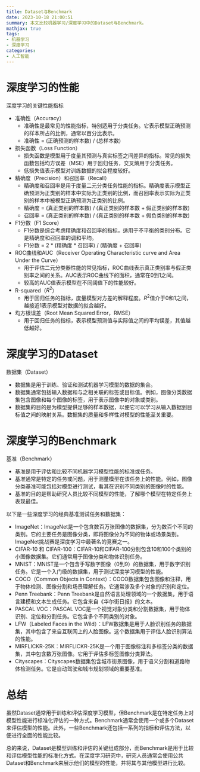 ```yaml
---
title: Dataset与Benchmark
date: 2023-10-18 21:00:51
summary: 本文比较机器学习/深度学习中的Dataset与Benchmark。
mathjax: true
tags:
- 机器学习
- 深度学习
categories:
- 人工智能
---
```


# 深度学习的性能

深度学习的关键性能指标
- 准确性（Accuracy）
    - 准确性是最常见的性能指标，特别适用于分类任务。它表示模型正确预测的样本所占的比例，通常以百分比表示。
    - 准确性 = (正确预测的样本数) / (总样本数)
- 损失函数（Loss Function）
    - 损失函数是模型用于度量其预测与真实标签之间差异的指标。常见的损失函数包括均方误差（MSE）用于回归任务，交叉熵用于分类任务。
    - 低损失值表示模型对训练数据的拟合程度较好。
- 精确度（Precision）和召回率（Recall）
    - 精确度和召回率是用于度量二元分类任务性能的指标。精确度表示模型正确预测为正类别的样本中实际为正类别的比例，而召回率表示实际为正类别的样本中被模型正确预测为正类别的比例。
    - 精确度 = (真正类别的样本数) / (真正类别的样本数 + 假正类别的样本数)
    - 召回率 = (真正类别的样本数) / (真正类别的样本数 + 假负类别的样本数)
- F1分数（F1 Score）
    - F1分数是综合考虑精确度和召回率的指标，适用于不平衡的类别分布。它是精确度和召回率的调和平均。
    - F1分数 = 2 * (精确度 * 召回率) / (精确度 + 召回率)
- ROC曲线和AUC（Receiver Operating Characteristic curve and Area Under the Curve）
    - 用于评估二元分类器性能的常见指标，ROC曲线表示真正类别率与假正类别率之间的关系。AUC表示ROC曲线下的面积，通常在0到1之间。
    - 较高的AUC值表示模型在不同阈值下的性能较好。
- R-squared（$R^2$）
    - 用于回归任务的指标，度量模型对方差的解释程度。$R^2$值介于0和1之间，越接近1表示模型对数据的拟合越好。
- 均方根误差（Root Mean Squared Error，RMSE）
    - 用于回归任务的指标，表示模型预测值与实际值之间的平均误差，其值越低越好。

# 深度学习的Dataset

数据集（Dataset）
- 数据集是用于训练、验证和测试机器学习模型的数据的集合。
- 数据集通常包括输入数据和与之相关联的标签或目标值。例如，图像分类数据集包含图像和每个图像的标签，用于表示图像中的对象或类别。
- 数据集的目的是为模型提供足够的样本数据，以便它可以学习从输入数据到目标值之间的映射关系。数据集的质量和多样性对模型的性能至关重要。

# 深度学习的Benchmark

基准（Benchmark）
- 基准是用于评估和比较不同机器学习模型性能的标准或任务。
- 基准通常是特定的任务或问题，用于测量模型在该任务上的性能。例如，图像分类基准可能包括对模型进行测试，看其在识别不同类别的图像时的性能。
- 基准的目的是帮助研究人员比较不同模型的性能，了解哪个模型在特定任务上表现最佳。

以下是一些深度学习的经典基准测试任务和数据集：
- ImageNet：ImageNet是一个包含数百万张图像的数据集，分为数百个不同的类别。它的主要任务是图像分类，即将图像分为不同的物体或场景类别。ImageNet挑战赛是深度学习中最著名的竞赛之一。
- CIFAR-10 和 CIFAR-100：CIFAR-10和CIFAR-100分别包含10和100个类别的小图像数据集。它们通常用于图像分类和物体识别任务。
- MNIST：MNIST是一个包含手写数字图像（0到9）的数据集，用于数字识别任务。它是一个入门级的数据集，用于测试深度学习模型的性能。
- COCO（Common Objects in Context）：COCO数据集包含图像和注释，用于物体检测、图像分割和场景理解任务。它通常涉及多个对象的识别和定位。
- Penn Treebank：Penn Treebank是自然语言处理领域的一个数据集，用于语言建模和文本生成任务。它包含来自《华尔街日报》的文本。
- PASCAL VOC：PASCAL VOC是一个视觉对象分类和分割数据集，用于物体识别、定位和分割任务。它包含多个不同类别的对象。
- LFW（Labeled Faces in the Wild）：LFW数据集是用于人脸识别任务的数据集，其中包含了来自互联网上的人脸图像。这个数据集用于评估人脸识别算法的性能。
- MIRFLICKR-25K：MIRFLICKR-25K是一个用于图像标注和多标签分类的数据集，其中包含数万张图像。它用于评估多标签图像分类算法。
- Cityscapes：Cityscapes数据集包含城市街景图像，用于语义分割和道路物体检测任务。它是自动驾驶和城市规划领域的重要基准。

# 总结

虽然Dataset通常用于训练和评估深度学习模型，但Benchmark是在特定任务上对模型性能进行标准化评估的一种方式。Benchmark通常会使用一个或多个Dataset来评估模型的性能。此外，一些Benchmark还包括一系列的指标和评估方法，以便进行全面的性能比较。

总的来说，Dataset是模型训练和评估的关键组成部分，而Benchmark是用于比较和评估模型性能的标准化方式。在深度学习研究中，研究人员通常会使用公共Dataset和Benchmark来展示他们的模型的性能，并将其与其他模型进行比较。
